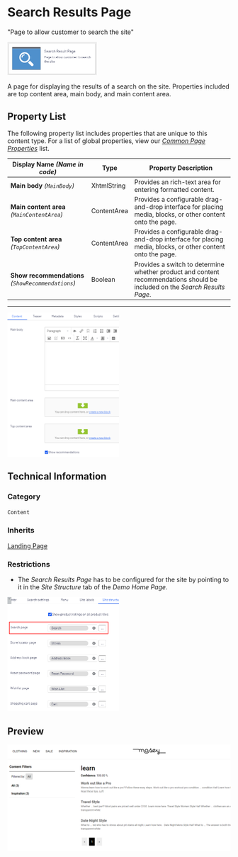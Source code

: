 # Search Results Page
"Page to allow customer to search the site"

<img src="Screenshots/Search%20Results%20Page%20-%20icon.png?raw=true" alt="Search Results Page icon" width="40%" />

A page for displaying the results of a search on the site. Properties included are top content area, main body, and main content area.

## Property List
The following property list includes properties that are unique to this content type. For a list of global properties, view our [*Common Page  Properties*](./Common%20Page%20Properties.md) list.

Display Name *(Name in code)* | Type | Property Description
--------------|------|---------------
**Main body** *(`MainBody`)* | XhtmlString | Provides an rich-text area for entering formatted content.
**Main content area** *(`MainContentArea`)* | ContentArea | Provides a configurable drag-and-drop interface for placing media, blocks, or other content onto the page.
**Top content area** *(`TopContentArea`)* | ContentArea | Provides a configurable drag-and-drop interface for placing media, blocks, or other content onto the page.
**Show recommendations** *(`ShowRecommendations`)* | Boolean | Provides a switch to determine whether product and content recommendations should be included on the *Search Results Page*.

** **
<img src="Screenshots/Search%20Results%20Page%20-%20Content%20tab.png?raw=true" alt="Preview of Search Results Page" width="50%"/>

## Technical Information

### Category
`Content`

### Inherits
[Landing Page](#)

### Restrictions
* The *Search Results Page* has to be configured for the site by pointing to it in the *Site Structure* tab of the *Demo Home Page*.

<img src="Screenshots/Demo%20Home Page - Site structure tab - Search.png?raw=true" alt="Search configuration on the Demo Home Page" width="50%"/>

## Preview
<img src="Screenshots/Search%20Results%20Page%20-%20OPE.png?raw=true" alt="Preview of Search Results Page" width="100%"/>